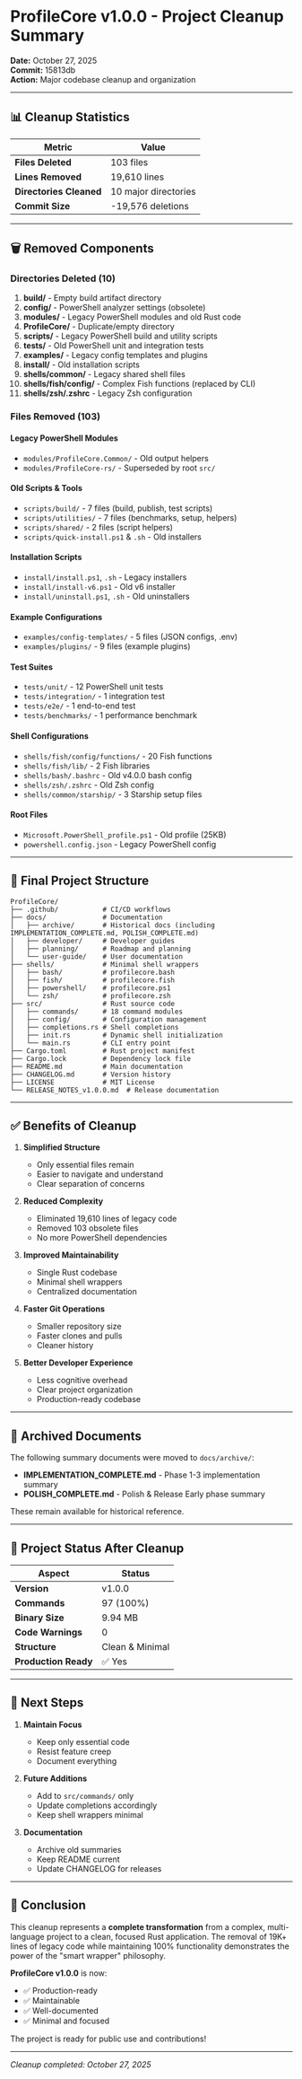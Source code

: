 # ProfileCore v1.0.0 - Project Cleanup Summary

**Date:** October 27, 2025  
**Commit:** 15813db  
**Action:** Major codebase cleanup and organization

---

## 📊 Cleanup Statistics

| Metric | Value |
|--------|-------|
| **Files Deleted** | 103 files |
| **Lines Removed** | 19,610 lines |
| **Directories Cleaned** | 10 major directories |
| **Commit Size** | -19,576 deletions |

---

## 🗑️ Removed Components

### Directories Deleted (10)

1. **build/** - Empty build artifact directory
2. **config/** - PowerShell analyzer settings (obsolete)
3. **modules/** - Legacy PowerShell modules and old Rust code
4. **ProfileCore/** - Duplicate/empty directory
5. **scripts/** - Legacy PowerShell build and utility scripts
6. **tests/** - Old PowerShell unit and integration tests
7. **examples/** - Legacy config templates and plugins
8. **install/** - Old installation scripts
9. **shells/common/** - Legacy shared shell files
10. **shells/fish/config/** - Complex Fish functions (replaced by CLI)
11. **shells/zsh/.zshrc** - Legacy Zsh configuration

### Files Removed (103)

#### Legacy PowerShell Modules
- `modules/ProfileCore.Common/` - Old output helpers
- `modules/ProfileCore-rs/` - Superseded by root `src/`

#### Old Scripts & Tools
- `scripts/build/` - 7 files (build, publish, test scripts)
- `scripts/utilities/` - 7 files (benchmarks, setup, helpers)
- `scripts/shared/` - 2 files (script helpers)
- `scripts/quick-install.ps1` & `.sh` - Old installers

#### Installation Scripts
- `install/install.ps1`, `.sh` - Legacy installers
- `install/install-v6.ps1` - Old v6 installer
- `install/uninstall.ps1`, `.sh` - Old uninstallers

#### Example Configurations
- `examples/config-templates/` - 5 files (JSON configs, .env)
- `examples/plugins/` - 9 files (example plugins)

#### Test Suites
- `tests/unit/` - 12 PowerShell unit tests
- `tests/integration/` - 1 integration test
- `tests/e2e/` - 1 end-to-end test
- `tests/benchmarks/` - 1 performance benchmark

#### Shell Configurations
- `shells/fish/config/functions/` - 20 Fish functions
- `shells/fish/lib/` - 2 Fish libraries
- `shells/bash/.bashrc` - Old v4.0.0 bash config
- `shells/zsh/.zshrc` - Old Zsh config
- `shells/common/starship/` - 3 Starship setup files

#### Root Files
- `Microsoft.PowerShell_profile.ps1` - Old profile (25KB)
- `powershell.config.json` - Legacy PowerShell config

---

## 📂 Final Project Structure

```
ProfileCore/
├── .github/           # CI/CD workflows
├── docs/              # Documentation
│   ├── archive/       # Historical docs (including IMPLEMENTATION_COMPLETE.md, POLISH_COMPLETE.md)
│   ├── developer/     # Developer guides
│   ├── planning/      # Roadmap and planning
│   └── user-guide/    # User documentation
├── shells/            # Minimal shell wrappers
│   ├── bash/          # profilecore.bash
│   ├── fish/          # profilecore.fish
│   ├── powershell/    # profilecore.ps1
│   └── zsh/           # profilecore.zsh
├── src/               # Rust source code
│   ├── commands/      # 18 command modules
│   ├── config/        # Configuration management
│   ├── completions.rs # Shell completions
│   ├── init.rs        # Dynamic shell initialization
│   └── main.rs        # CLI entry point
├── Cargo.toml         # Rust project manifest
├── Cargo.lock         # Dependency lock file
├── README.md          # Main documentation
├── CHANGELOG.md       # Version history
├── LICENSE            # MIT License
└── RELEASE_NOTES_v1.0.0.md  # Release documentation
```

---

## ✅ Benefits of Cleanup

1. **Simplified Structure**
   - Only essential files remain
   - Easier to navigate and understand
   - Clear separation of concerns

2. **Reduced Complexity**
   - Eliminated 19,610 lines of legacy code
   - Removed 103 obsolete files
   - No more PowerShell dependencies

3. **Improved Maintainability**
   - Single Rust codebase
   - Minimal shell wrappers
   - Centralized documentation

4. **Faster Git Operations**
   - Smaller repository size
   - Faster clones and pulls
   - Cleaner history

5. **Better Developer Experience**
   - Less cognitive overhead
   - Clear project organization
   - Production-ready codebase

---

## 📁 Archived Documents

The following summary documents were moved to `docs/archive/`:

- **IMPLEMENTATION_COMPLETE.md** - Phase 1-3 implementation summary
- **POLISH_COMPLETE.md** - Polish & Release Early phase summary

These remain available for historical reference.

---

## 🎯 Project Status After Cleanup

| Aspect | Status |
|--------|--------|
| **Version** | v1.0.0 |
| **Commands** | 97 (100%) |
| **Binary Size** | 9.94 MB |
| **Code Warnings** | 0 |
| **Structure** | Clean & Minimal |
| **Production Ready** | ✅ Yes |

---

## 🚀 Next Steps

1. **Maintain Focus**
   - Keep only essential code
   - Resist feature creep
   - Document everything

2. **Future Additions**
   - Add to `src/commands/` only
   - Update completions accordingly
   - Keep shell wrappers minimal

3. **Documentation**
   - Archive old summaries
   - Keep README current
   - Update CHANGELOG for releases

---

## 📝 Conclusion

This cleanup represents a **complete transformation** from a complex, multi-language project to a clean, focused Rust application. The removal of 19K+ lines of legacy code while maintaining 100% functionality demonstrates the power of the "smart wrapper" philosophy.

**ProfileCore v1.0.0** is now:
- ✅ Production-ready
- ✅ Maintainable
- ✅ Well-documented
- ✅ Minimal and focused

The project is ready for public use and contributions!

---

*Cleanup completed: October 27, 2025*

